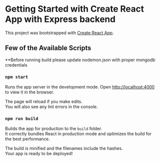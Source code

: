 # Getting Started with Create React App with Express backend

This project was bootstrapped with [Create React App](https://github.com/facebook/create-react-app).

## Few of the Available Scripts

**Before running build please update nodemon.json with proper mongodb credentials

### `npm start`

Runs the app server in the development mode.
Open [http://localhost:4000](http://localhost:4000) to view it in the browser.

The page will reload if you make edits.\
You will also see any lint errors in the console.

### `npm run build`

Builds the app for production to the `build` folder.\
It correctly bundles React in production mode and optimizes the build for the best performance.

The build is minified and the filenames include the hashes.\
Your app is ready to be deployed!